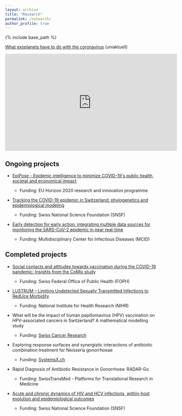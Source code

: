 ```yaml
---
layout: archive
title: "Research"
permalink: /research/
author_profile: true
---
```


{% include base_path %}

[What exoplanets have to do with the coronavirus](https://www.uniaktuell.unibe.ch/2020/what_exoplanets_have_to_do_with_the_coronavirus) (uniaktuell)
<iframe width="560" height="315" src="https://www.youtube-nocookie.com/embed/doSjPAjVJjY" title="YouTube video player" frameborder="0" allow="accelerometer; autoplay; clipboard-write; encrypted-media; gyroscope; picture-in-picture" allowfullscreen></iframe>

## Ongoing projects

- [EpiPose - Epidemic intelligence to minimize COVID-19's public health, societal and economical impact](https://www.uhasselt.be/en/aparte-sites-partner-en/epipose)
  - Funding: EU Horizon 2020 research and innovation programme
 
- [Tracking the COVID-19 epidemic in Switzerland: phylogenetics and epidemiological modeling](https://data.snf.ch/grants/grant/196046)
  - Funding: Swiss National Science Foundation (SNSF)
 
- [Early detection for early action: integrating multiple data sources for monitoring the SARS-CoV-2 epidemic in near real-time](https://www.mcid.unibe.ch/call_for_projects/first_mcid_funded_projects/early_detection_for_early_action_integrating_multiple_data_sources_for_monitoring_the_sars_cov_2_epidemic_in_near_real_time/index_eng.html)
  - Funding: Multidisciplinary Center for Infectious Diseases (MCID)

## Completed projects

- [Social contacts and attitudes towards vaccination during the COVID-19 pandemic: Insights from the CoMix study](https://www.lustrum.org.uk/)
  - Funding: Swiss Federal Office of Public Health (FOPH)

- [LUSTRUM – Limiting Undetected Sexually Transmitted Infections to RedUce Morbidity](https://www.lustrum.org.uk/)
  - Funding: National Institute for Health Research (NIHR)
 
- What will be the impact of human papillomavirus (HPV) vaccination on HPV-associated cancers in Switzerland? A mathematical modelling study
  - Funding: [Swiss Cancer Research](http://www.swisscancer.ch/)
 
- Exploring response surfaces and synergistic interactions of antibiotic combination treatment for Neisseria gonorrhoeae
  - Funding: [SystemsX.ch](http://www.systemsx.ch/)
 
- Rapid Diagnosis of Antibiotic Resistance in Gonorrhoea: RADAR-Go
  - Funding: SwissTransMed - Platforms for Translational Research in Medicine
 
- [Acute and chronic dynamics of HIV and HCV infections, within-host evolution and epidemiological outcomes](https://data.snf.ch/grants/grant/136737)
  - Funding: Swiss National Science Foundation (SNSF)
